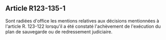Article R123-135-1
----
Sont radiées d'office les mentions relatives aux décisions mentionnées à
l'article R. 123-122 lorsqu'il a été constaté l'achèvement de l'exécution du
plan de sauvegarde ou de redressement judiciaire.
